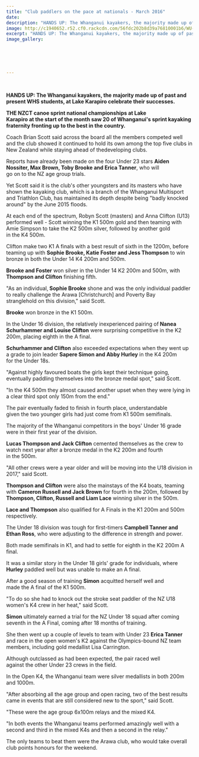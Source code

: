 ```yaml
---
title: "Club paddlers on the pace at nationals - March 2016"
date: 
description: "HANDS UP: The Whanganui kayakers, the majority made up of past and present WHS students, at Lake Karapiro celebrate their successes; Wanganui Chronicle article on 21/3/16..."
image: http://c1940652.r52.cf0.rackcdn.com/56fdc202b8d39a76810001b6/WU-kayakers-at-Lake-Karapiro-21.3.16.jpg
excerpt: "HANDS UP: The Whanganui kayakers, the majority made up of past and present WHS students, at Lake Karapiro celebrate their successes; Wanganui Chronicle article on 21/3/16..."
image_gallery:
    
    
    
    
    
---
```


<p>&nbsp;</p>
<p><strong>HANDS UP: The Whanganui kayakers, the majority made up of past and present WHS students, at Lake Karapiro celebrate their successes.</strong></p>
<p><strong>THE NZCT canoe sprint national championships&nbsp;at&nbsp;Lake Karapiro&nbsp;at&nbsp;the&nbsp;start of&nbsp;the&nbsp;month saw 20 of Whanganui's sprint kayaking fraternity fronting up to&nbsp;the&nbsp;best in&nbsp;the&nbsp;country.</strong></p>
<p>Coach Brian Scott said across&nbsp;the&nbsp;board all&nbsp;the&nbsp;members competed well and&nbsp;the&nbsp;club showed it continued to hold its own among&nbsp;the&nbsp;top five clubs in New Zealand while staying ahead of&nbsp;thedeveloping clubs.</p>
<p>Reports have already been made&nbsp;on&nbsp;the&nbsp;four Under 23 stars <strong>Aiden Nossiter, Max Brown, Toby Brooke and Erica Tanner</strong>, who will go&nbsp;on&nbsp;to&nbsp;the&nbsp;NZ age group trials.</p>
<p>Yet Scott said it is&nbsp;the&nbsp;club's other youngsters and its masters who have shown&nbsp;the&nbsp;kayaking club, which is a branch of&nbsp;the&nbsp;Whanganui Multisport and Triathlon Club, has maintained its depth despite being "badly knocked around" by&nbsp;the&nbsp;June 2015 floods.</p>
<p>At each end of&nbsp;the&nbsp;spectrum, Robyn Scott (masters) and Anna Clifton (U13) performed well - Scott winning&nbsp;the&nbsp;K1 500m gold and then teaming with Amie Simpson to take&nbsp;the&nbsp;K2 500m silver, followed by another gold in&nbsp;the&nbsp;K4 500m.</p>
<p>Clifton make two K1 A finals with a best result of sixth in&nbsp;the&nbsp;1200m, before teaming up with <strong>Sophie Brooke, Katie Foster and Jess Thompson</strong> to win bronze in both&nbsp;the&nbsp;Under 14 K4 200m and 500m.</p>
<p><strong>Brooke and Foster</strong> won silver in&nbsp;the&nbsp;Under 14 K2 200m and 500m, with <strong>Thompson and Clifton</strong> finishing fifth.</p>
<p>"As an individual,<strong> Sophie Brooke</strong> shone and was&nbsp;the&nbsp;only individual paddler to really challenge&nbsp;the&nbsp;Arawa [Christchurch] and Poverty Bay stranglehold&nbsp;on&nbsp;this division," said Scott.</p>
<p><strong>Brooke</strong> won bronze in&nbsp;the&nbsp;K1 500m.</p>
<p>In&nbsp;the&nbsp;Under 16 division,&nbsp;the&nbsp;relatively inexperienced pairing of<strong> Nanea Schurhammer and Louise Clifton</strong> were surprising competitive in&nbsp;the&nbsp;K2 200m, placing eighth in&nbsp;the&nbsp;A final.</p>
<p><strong>Schurhammer and Clifton</strong> also exceeded expectations when they went up a grade to join leader <strong>Sapere Simon and Abby Hurley</strong> in&nbsp;the&nbsp;K4 200m for&nbsp;the&nbsp;Under 18s.</p>
<p>"Against highly favoured boats&nbsp;the&nbsp;girls kept their technique going, eventually paddling themselves into&nbsp;the&nbsp;bronze medal spot," said Scott.</p>
<p>"In&nbsp;the&nbsp;K4 500m they almost caused another upset when they were lying in a clear third spot only 150m from&nbsp;the&nbsp;end."</p>
<p>The pair eventually faded to finish in fourth place, understandable given&nbsp;the&nbsp;two younger girls had just come from K1 500m semifinals.</p>
<p>The majority of&nbsp;the&nbsp;Whanganui competitors in&nbsp;the&nbsp;boys' Under 16 grade were in their first year of&nbsp;the&nbsp;division.</p>
<p><strong>Lucas Thompson and Jack Clifton</strong> cemented themselves as&nbsp;the&nbsp;crew to watch next year after a bronze medal in&nbsp;the&nbsp;K2 200m and fourth in&nbsp;the&nbsp;500m.</p>
<p>"All other crews were a year older and will be moving into&nbsp;the&nbsp;U18 division in 2017," said Scott.</p>
<p><strong>Thompson and Clifton</strong> were also&nbsp;the&nbsp;mainstays of&nbsp;the&nbsp;K4 boats, teaming with <strong>Cameron Russell and Jack Brown</strong> for fourth in&nbsp;the&nbsp;200m, followed by <strong>Thompson, Clifton, Russell and Liam Lace</strong> winning silver in&nbsp;the&nbsp;500m.</p>
<p><strong>Lace and Thompson</strong> also qualified for A Finals in&nbsp;the&nbsp;K1 200m and 500m respectively.</p>
<p>The Under 18 division was tough for first-timers <strong>Campbell Tanner and Ethan Ross</strong>, who were adjusting to&nbsp;the&nbsp;difference in strength and power.</p>
<p>Both made semifinals in K1, and had to settle for eighth in&nbsp;the&nbsp;K2 200m A final.</p>
<p>It was a similar story in&nbsp;the&nbsp;Under 18 girls' grade for individuals, where<strong> Hurley</strong> paddled well but was unable to make an A final.</p>
<p>After a good season of training <strong>Simon</strong> acquitted herself well and made&nbsp;the&nbsp;A final of&nbsp;the&nbsp;K1 500m.</p>
<p>"To do so she had to knock out&nbsp;the&nbsp;stroke seat paddler of&nbsp;the&nbsp;NZ U18 women's K4 crew in her heat," said Scott.</p>
<p><strong>Simon</strong> ultimately earned a trial for&nbsp;the&nbsp;NZ Under 18 squad after coming seventh in&nbsp;the&nbsp;A Final, coming after 18 months of training.</p>
<p>She then went up a couple of levels to team with Under 23 <strong>Erica Tanner</strong> and race in&nbsp;the&nbsp;open women's K2 against&nbsp;the&nbsp;Olympics-bound NZ team members, including gold medallist Lisa Carrington.</p>
<p>Although outclassed as had been expected,&nbsp;the&nbsp;pair raced well against&nbsp;the&nbsp;other Under 23 crews in&nbsp;the&nbsp;field.</p>
<p>In&nbsp;the&nbsp;Open K4,&nbsp;the&nbsp;Whanganui team were silver medallists in both 200m and 1000m.</p>
<p>"After absorbing all&nbsp;the&nbsp;age group and open racing, two of&nbsp;the&nbsp;best results came in events that are still considered new to&nbsp;the&nbsp;sport," said Scott.</p>
<p>"These were&nbsp;the&nbsp;age group 6x100m relays and&nbsp;the&nbsp;mixed K4.</p>
<p>"In both events&nbsp;the&nbsp;Whanganui teams performed amazingly well with a second and third in&nbsp;the&nbsp;mixed K4s and then a second in&nbsp;the&nbsp;relay."</p>
<p>The only teams to beat them were&nbsp;the&nbsp;Arawa club, who would take overall club points honours for&nbsp;the&nbsp;weekend.</p>

